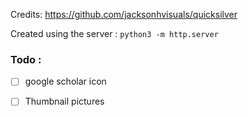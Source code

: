 Credits: https://github.com/jacksonhvisuals/quicksilver


Created using the server : `python3 -m http.server`



### Todo :
- [ ] google scholar icon
- [ ] Thumbnail pictures

